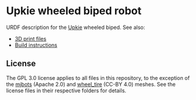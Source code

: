 # Upkie wheeled biped robot

URDF description for the [Upkie](https://www.youtube.com/watch?v=NO_TkHGS0wQ) wheeled biped. See also:

- [3D print files](https://www.printables.com/model/127831-upkie-wheeled-biped-robot/files)
- [Build instructions](https://www.printables.com/model/127831-upkie-wheeled-biped-robot)

## License

The GPL 3.0 license applies to all files in this repository, to the exception of the [mjbots](meshes/mjbots) (Apache 2.0) and [wheel\_tire](meshes/wheel_tire) (CC-BY 4.0) meshes. See the license files in their respective folders for details.
